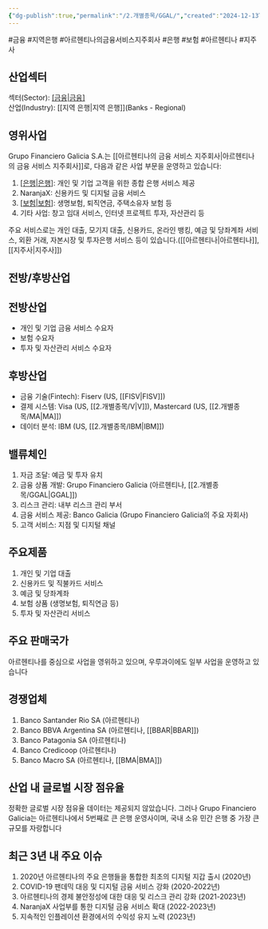```yaml
---
{"dg-publish":true,"permalink":"/2.개별종목/GGAL/","created":"2024-12-13T21:50:14.103+09:00","updated":"2025-07-29T21:37:04.691+09:00"}
---
```


#금융 #지역은행 #아르헨티나의금융서비스지주회사 #은행 #보험 #아르헨티나 #지주사 

## 산업섹터

섹터(Sector): [[금융\|금융]](Financials)  
산업(Industry): [[지역 은행\|지역 은행]](Banks - Regional)

## 영위사업

Grupo Financiero Galicia S.A.는 [[아르헨티나의 금융 서비스 지주회사\|아르헨티나의 금융 서비스 지주회사]]로, 다음과 같은 사업 부문을 운영하고 있습니다:

1. [[은행\|은행]](Banks): 개인 및 기업 고객을 위한 종합 은행 서비스 제공
2. NaranjaX: 신용카드 및 디지털 금융 서비스
3. [[보험\|보험]](Insurance): 생명보험, 퇴직연금, 주택소유자 보험 등
4. 기타 사업: 창고 임대 서비스, 인터넷 프로젝트 투자, 자산관리 등

주요 서비스로는 개인 대출, 모기지 대출, 신용카드, 온라인 뱅킹, 예금 및 당좌계좌 서비스, 외환 거래, 자본시장 및 투자은행 서비스 등이 있습니다.([[아르헨티나\|아르헨티나]], [[지주사\|지주사]])

## 전방/후방산업

## 전방산업

- 개인 및 기업 금융 서비스 수요자
- 보험 수요자
- 투자 및 자산관리 서비스 수요자

## 후방산업

- 금융 기술(Fintech): Fiserv (US, [[FISV\|FISV]])
- 결제 시스템: Visa (US, [[2.개별종목/V\|V]]), Mastercard (US, [[2.개별종목/MA\|MA]])
- 데이터 분석: IBM (US, [[2.개별종목/IBM\|IBM]])

## 밸류체인

1. 자금 조달: 예금 및 투자 유치
2. 금융 상품 개발: Grupo Financiero Galicia (아르헨티나, [[2.개별종목/GGAL\|GGAL]])
3. 리스크 관리: 내부 리스크 관리 부서
4. 금융 서비스 제공: Banco Galicia (Grupo Financiero Galicia의 주요 자회사)
5. 고객 서비스: 지점 및 디지털 채널

## 주요제품

1. 개인 및 기업 대출
2. 신용카드 및 직불카드 서비스
3. 예금 및 당좌계좌
4. 보험 상품 (생명보험, 퇴직연금 등)
5. 투자 및 자산관리 서비스

## 주요 판매국가

아르헨티나를 중심으로 사업을 영위하고 있으며, 우루과이에도 일부 사업을 운영하고 있습니다

## 경쟁업체

1. Banco Santander Rio SA (아르헨티나)
2. Banco BBVA Argentina SA (아르헨티나, [[BBAR\|BBAR]])
3. Banco Patagonia SA (아르헨티나)
4. Banco Credicoop (아르헨티나)
5. Banco Macro SA (아르헨티나, [[BMA\|BMA]])


## 산업 내 글로벌 시장 점유율

정확한 글로벌 시장 점유율 데이터는 제공되지 않았습니다. 그러나 Grupo Financiero Galicia는 아르헨티나에서 5번째로 큰 은행 운영사이며, 국내 소유 민간 은행 중 가장 큰 규모를 자랑합니다


## 최근 3년 내 주요 이슈

1. 2020년 아르헨티나의 주요 은행들을 통합한 최초의 디지털 지갑 출시 (2020년)
2. COVID-19 팬데믹 대응 및 디지털 금융 서비스 강화 (2020-2022년)
3. 아르헨티나의 경제 불안정성에 대한 대응 및 리스크 관리 강화 (2021-2023년)
4. NaranjaX 사업부를 통한 디지털 금융 서비스 확대 (2022-2023년)
5. 지속적인 인플레이션 환경에서의 수익성 유지 노력 (2023년)